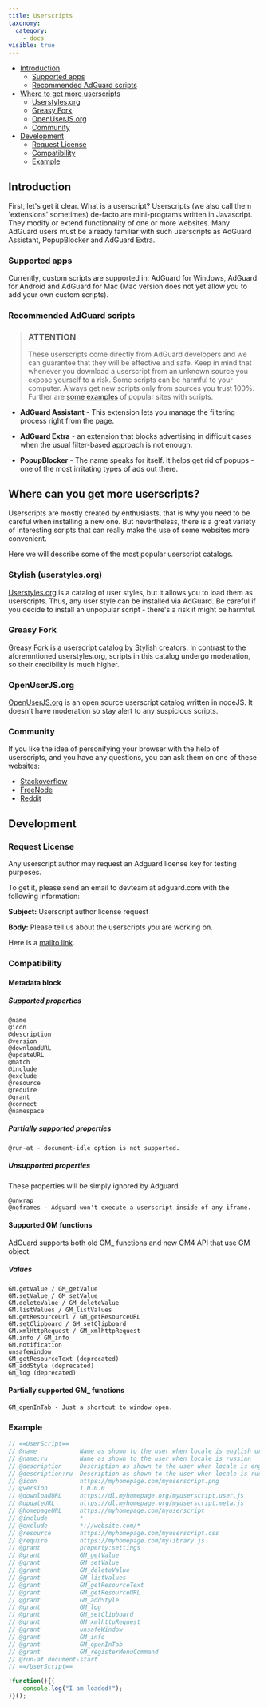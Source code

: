 ```yaml
---
title: Userscripts
taxonomy:
  category:
    - docs
visible: true
---
```


- [Introduction](#intro)
  - [Supported apps](#products)
  - [Recommended AdGuard scripts](#scripts)
- [Where to get more userscripts](#repo)
  - [Userstyles.org](#userstyles)
  - [Greasy Fork](#greasyfork)
  - [OpenUserJS.org](#openuserjs)
  - [Community](#community)
- [Development](#development)
  - [Request License](#request-license)
  - [Compatibility](#compatibility)
  - [Example](#example)

<a name="intro"></a>

## Introduction

First, let's get it clear. What is a userscript? Userscripts (we also call them 'extensions' sometimes) de-facto are mini-programs written in Javascript. They modify or extend functionality of one or more websites. Many AdGuard users must be already familiar with such userscripts as AdGuard Assistant, PopupBlocker and AdGuard Extra.

<a name="products"></a>

### Supported apps

Currently, custom scripts are supported in: AdGuard for Windows, AdGuard for Android and AdGuard for Mac (Mac version does not yet allow you to add your own custom scripts).

<a name="scripts"></a>

### Recommended AdGuard scripts

> ### ATTENTION
>
> These userscripts come directly from AdGuard developers and we can guarantee that they will be effective and safe. Keep in mind that whenever you download a userscript from an unknown source you expose yourself to a risk. Some scripts can be harmful to your computer. Always get new scripts only from sources you trust 100%. Further are [some examples](#repo) of popular sites with scripts.

- **AdGuard Assistant** - This extension lets you manage the filtering process right from the page.

- **AdGuard Extra** - an extension that blocks advertising in difficult cases when the usual filter-based approach is not enough.

- **PopupBlocker** - The name speaks for itself. It helps get rid of popups - one of the most irritating types of ads out there.

<a name="repo"></a>

## Where can you get more userscripts?

Userscripts are mostly created by enthusiasts, that is why you need to be careful when installing a new one. But nevertheless, there is a great variety of interesting scripts that can really make the use of some websites more convenient.

Here we will describe some of the most popular userscript catalogs.

<a name="userstyles"></a>

### Stylish (userstyles.org)

[Userstyles.org](https://userstyles.org/) is a catalog of user styles, but it allows you to load them as userscripts. Thus, any user style can be installed via AdGuard. Be careful if you decide to install an unpopular script - there's a risk it might be harmful.

<a name="greasyfork"></a>

### Greasy Fork

[Greasy Fork](https://greasyfork.org/) is a userscript catalog by [Stylish](#userstyles) creators. In contrast to the aforemntioned userstyles.org, scripts in this catalog undergo moderation, so their credibility is much higher.

<a name="openUserJs"></a>

### OpenUserJS.org

[OpenUserJS.org](https://openuserjs.org/) is an open source userscript catalog written in nodeJS. It doesn't have moderation so stay alert to any suspicious scripts.

<a name="community"></a>

### Community

If you like the idea of personifying your browser with the help of userscripts, and you have any questions, you can ask them on one of these websites:

- [Stackoverflow](https://stackoverflow.com/questions/tagged/userscripts)
- [FreeNode](https://webchat.freenode.net/#greasemonkey)
- [Reddit](https://www.reddit.com/r/userscripts/)

<a name="development"></a>

## Development

<a name="request-license"></a>

### Request License

Any userscript author may request an Adguard license key for testing purposes.

To get it, please send an email to devteam at adguard.com with the following information:

**Subject:** Userscript author license request

**Body:** Please tell us about the userscripts you are working on.

Here is a [mailto link](mailto:devteam@adguard.com?Subject=Userscript%20author%20license%20request&Body=Hello%2C%0A%0AMy%20userscript%28s%29%3A%20LINK).

<a name="compatibility"></a>

### Compatibility

#### Metadata block

##### Supported properties

```
@name
@icon
@description
@version
@downloadURL
@updateURL
@match
@include
@exclude
@resource
@require
@grant
@connect
@namespace
```

##### Partially supported properties

```
@run-at - document-idle option is not supported.
```

##### Unsupported properties

These properties will be simply ignored by Adguard.

```
@unwrap
@noframes - Adguard won't execute a userscript inside of any iframe.

```

#### Supported GM functions

AdGuard supports both old GM\_ functions and new GM4 API that use GM object.

##### Values

```
GM.getValue / GM_getValue
GM.setValue / GM_setValue
GM.deleteValue / GM_deleteValue
GM.listValues / GM_listValues
GM.getResourceUrl / GM_getResourceURL
GM.setClipboard / GM_setClipboard
GM.xmlHttpRequest / GM_xmlhttpRequest
GM.info / GM_info
GM.notification
unsafeWindow
GM_getResourceText (deprecated)
GM_addStyle (deprecated)
GM_log (deprecated)
```


#### Partially supported GM\_ functions

```
GM_openInTab - Just a shortcut to window open.
```

<a name="example"></a>

### Example

```javascript
// ==UserScript==
// @name            Name as shown to the user when locale is english or unknown
// @name:ru         Name as shown to the user when locale is russian
// @description     Description as shown to the user when locale is english or unknown
// @description:ru  Description as shown to the user when locale is russian
// @icon            https://myhomepage.com/myuserscript.png
// @version         1.0.0.0
// @downloadURL     https://dl.myhomepage.org/myuserscript.user.js
// @updateURL       https://dl.myhomepage.org/myuserscript.meta.js
// @homepageURL     https://myhomepage.com/myuserscript
// @include         *
// @exclude         *://website.com/*
// @resource        https://myhomepage.com/myuserscript.css
// @require         https://myhomepage.com/mylibrary.js
// @grant           property:settings
// @grant           GM_getValue
// @grant           GM_setValue
// @grant           GM_deleteValue
// @grant           GM_listValues
// @grant           GM_getResourceText
// @grant           GM_getResourceURL
// @grant           GM_addStyle
// @grant           GM_log
// @grant           GM_setClipboard
// @grant           GM_xmlhttpRequest
// @grant           unsafeWindow
// @grant           GM_info
// @grant           GM_openInTab
// @grant           GM_registerMenuCommand
// @run-at document-start
// ==/UserScript==

!function(){(
    console.log("I am loaded!");
)}();
```
